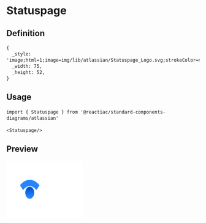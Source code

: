 # Statuspage

## Definition

```
{
  _style: 'image;html=1;image=img/lib/atlassian/Statuspage_Logo.svg;strokeColor=none;',
  _width: 75,
  _height: 52,
}
```

## Usage

```
import { Statuspage } from '@reactiac/standard-components-diagrams/atlassian'

<Statuspage/>
```

## Preview

<img src="./statuspage.png" width="200"/>
